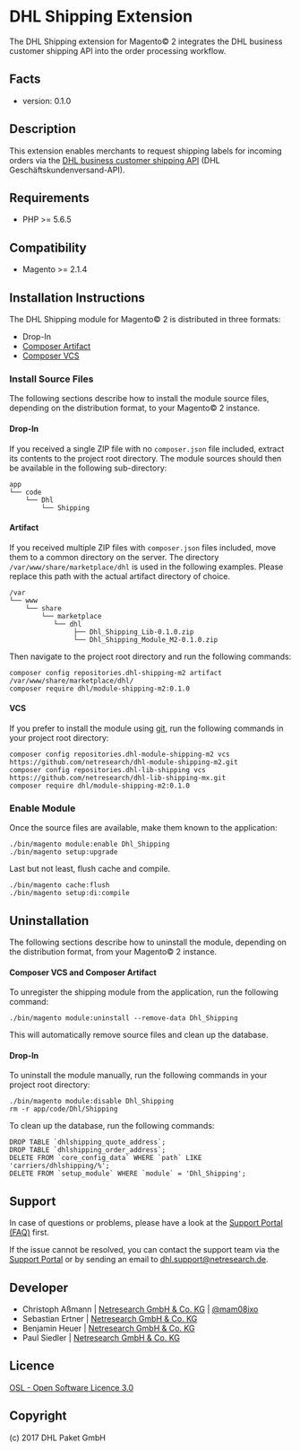 DHL Shipping Extension
======================

The DHL Shipping extension for Magento© 2 integrates the DHL business customer
shipping API into the order processing workflow.

Facts
-----
* version: 0.1.0

Description
-----------
This extension enables merchants to request shipping labels for incoming orders
via the [DHL business customer shipping API](https://entwickler.dhl.de/en/)
(DHL Geschäftskundenversand-API).

Requirements
------------
* PHP >= 5.6.5

Compatibility
-------------
* Magento >= 2.1.4

Installation Instructions
-------------------------
The DHL Shipping module for Magento© 2 is distributed in three formats:
* Drop-In
* [Composer Artifact](https://getcomposer.org/doc/05-repositories.md#artifact)
* [Composer VCS](https://getcomposer.org/doc/05-repositories.md#using-private-repositories)

### Install Source Files ###

The following sections describe how to install the module source files,
depending on the distribution format, to your Magento© 2 instance. 

#### Drop-In ####
If you received a single ZIP file with no `composer.json` file included, extract
its contents to the project root directory. The module sources should then be
available in the following sub-directory:

    app
    └── code
        └── Dhl
            └── Shipping

#### Artifact ####
If you received multiple ZIP files with `composer.json` files included, move
them to a common directory on the server. The directory
`/var/www/share/marketplace/dhl` is used in the following examples. Please
replace this path with the actual artifact directory of choice.

    /var
    └── www
        └── share
            └── marketplace
               └── dhl
                    ├── Dhl_Shipping_Lib-0.1.0.zip
                    └── Dhl_Shipping_Module_M2-0.1.0.zip

Then navigate to the project root directory and run the following commands:

    composer config repositories.dhl-shipping-m2 artifact /var/www/share/marketplace/dhl/
    composer require dhl/module-shipping-m2:0.1.0

#### VCS ####
If you prefer to install the module using [git](https://git-scm.com/), run the
following commands in your project root directory:

    composer config repositories.dhl-module-shipping-m2 vcs https://github.com/netresearch/dhl-module-shipping-m2.git
    composer config repositories.dhl-lib-shipping vcs https://github.com/netresearch/dhl-lib-shipping-mx.git
    composer require dhl/module-shipping-m2:0.1.0

### Enable Module ###
Once the source files are available, make them known to the application:

    ./bin/magento module:enable Dhl_Shipping
    ./bin/magento setup:upgrade

Last but not least, flush cache and compile.

    ./bin/magento cache:flush
    ./bin/magento setup:di:compile

Uninstallation
--------------

The following sections describe how to uninstall the module, depending on the
distribution format, from your Magento© 2 instance. 

#### Composer VCS and Composer Artifact ####

To unregister the shipping module from the application, run the following command:

    ./bin/magento module:uninstall --remove-data Dhl_Shipping
    
This will automatically remove source files and clean up the database.

#### Drop-In ####

To uninstall the module manually, run the following commands in your project
root directory:

    ./bin/magento module:disable Dhl_Shipping
    rm -r app/code/Dhl/Shipping

To clean up the database, run the following commands:

    DROP TABLE `dhlshipping_quote_address`;
    DROP TABLE `dhlshipping_order_address`;
    DELETE FROM `core_config_data` WHERE `path` LIKE 'carriers/dhlshipping/%';
    DELETE FROM `setup_module` WHERE `module` = 'Dhl_Shipping';

Support
-------
In case of questions or problems, please have a look at the
[Support Portal (FAQ)](http://dhl.support.netresearch.de/) first.

If the issue cannot be resolved, you can contact the support team via the
[Support Portal](http://dhl.support.netresearch.de/) or by sending an email
to <dhl.support@netresearch.de>.

Developer
---------
* Christoph Aßmann | [Netresearch GmbH & Co. KG](http://www.netresearch.de/) | [@mam08ixo](https://twitter.com/mam08ixo)
* Sebastian Ertner | [Netresearch GmbH & Co. KG](http://www.netresearch.de/)
* Benjamin Heuer | [Netresearch GmbH & Co. KG](http://www.netresearch.de/)
* Paul Siedler | [Netresearch GmbH & Co. KG](http://www.netresearch.de/)

Licence
-------
[OSL - Open Software Licence 3.0](http://opensource.org/licenses/osl-3.0.php)

Copyright
---------
(c) 2017 DHL Paket GmbH
